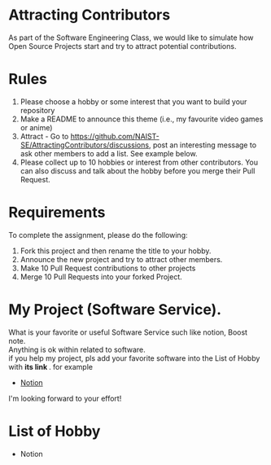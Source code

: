 # Attracting Contributors
As part of the Software Engineering Class, we would like to simulate how Open Source Projects start and try to attract potential contributions.

# Rules

1. Please choose a hobby or some interest that you want to build your repository
2. Make a README to announce this theme (i.e., my favourite video games or anime)
3. Attract - Go to https://github.com/NAIST-SE/AttractingContributors/discussions, post an interesting message to ask other members to add a list. See example below.
4. Please collect up to 10 hobbies or interest from other contributors. You can also discuss and talk about the hobby before you merge their Pull Request.

# Requirements
To complete the assignment, please do the following:
1. Fork this project and then rename the title to your hobby. 
2. Announce the new project and try to attract other members.
3. Make 10 Pull Request contributions to other projects
4. Merge 10 Pull Requests into your forked Project.

# My Project (Software Service). 
What is your favorite or useful Software Service such like notion, Boost note. <br />
Anything is ok within related to software. <br />
if you help my project, pls add your favorite software into the List of Hobby with <strong> its link </strong>.
for example
- [Notion](https://github.com/namekosiru/FavoriteSoftwareService.git)

I'm looking forward to your effort!
# List of Hobby

- Notion